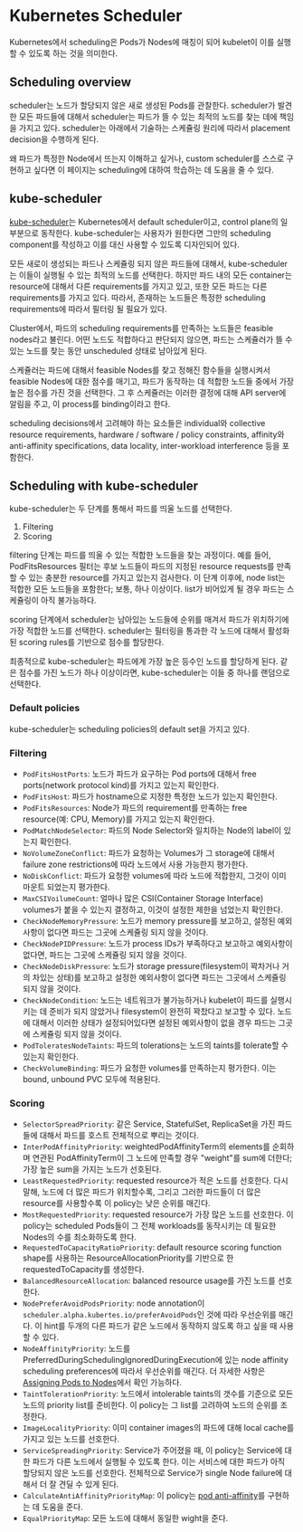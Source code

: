 # Kubernetes Scheduler

Kubernetes에서 scheduling은 Pods가 Nodes에 매칭이 되어 kubelet이 이를 실행할 수 있도록 하는 것을 의미한다.

## Scheduling overview

scheduler는 노드가 할당되지 않은 새로 생성된 Pods를 관찰한다. scheduler가 발견한 모든 파드들에 대해서 scheduler는 파드가 뜰 수 있는 최적의 노드를 찾는 데에 책임을 가지고 있다. scheduler는 아래에서 기술하는 스케쥴링 원리에 따라서 placement decision을 수행하게 된다.

왜 파드가 특정한 Node에서 뜨는지 이해하고 싶거나, custom scheduler를 스스로 구현하고 싶다면 이 페이지는 scheduling에 대하여 학습하는 데 도움을 줄 수 있다.

## kube-scheduler

[kube-scheduler](https://kubernetes.io/docs/reference/command-line-tools-reference/kube-scheduler/)는 Kubernetes에서 default scheduler이고, control plane의 일부분으로 동작한다. kube-scheduler는 사용자가 원한다면 그만의 scheduling component를 작성하고 이를 대신 사용할 수 있도록 디자인되어 있다.

모든 새로이 생성되는 파드나 스케쥴링 되지 않은 파드들에 대해서, kube-scheduler는 이들이 실행될 수 있는 최적의 노드를 선택한다. 하지만 파드 내의 모든 container는 resource에 대해서 다른 requirements를 가지고 있고, 또한 모든 파드는 다른 requirements를 가지고 있다. 따라서, 존재하는 노드들은 특정한 scheduling requirements에 따라서 필터링 될 필요가 있다.

Cluster에서, 파드의 scheduling requirements를 만족하는 노드들은 feasible nodes라고 불린다. 어떤 노드도 적합하다고 판단되지 않으면, 파드는 스케쥴러가 뜰 수 있는 노드를 찾는 동안 unscheduled 상태로 남아있게 된다.

스케쥴러는 파드에 대해서 feasible Nodes를 찾고 정해진 함수들을 실행시켜서 feasible Nodes에 대한 점수를 매기고, 파드가 동작하는 데 적합한 노드들 중에서 가장 높은 점수를 가진 것을 선택한다. 그 후 스케쥴러는 이러한 결정에 대해 API server에 알림을 주고, 이 process를 binding이라고 한다.

scheduling decisions에서 고려해야 하는 요소들은 individual와 collective resource requirements, hardware / software / policy constraints, affinity와 anti-affinity specifications, data locality, inter-workload interference 등을 포함한다.

## Scheduling with kube-scheduler

kube-scheduler는 두 단계를 통해서 파드를 띄울 노드를 선택한다.

1. Filtering
2. Scoring

filtering 단계는 파드를 띄울 수 있는 적합한 노드들을 찾는 과정이다. 예를 들어, PodFitsResources 필터는 후보 노드들이 파드의 지정된 resource requests를 만족할 수 있는 충분한 resource를 가지고 있는지 검사한다. 이 단계 이후에, node list는 적합한 모든 노드들을 포함한다; 보통, 하나 이상이다. list가 비어있게 될 경우 파드는 스케쥴링이 아직 불가능하다.

scoring 단계에서 scheduler는 남아있는 노드들에 순위를 매겨서 파드가 위치하기에 가장 적합한 노드를 선택한다. scheduler는 필터링을 통과한 각 노드에 대해서 활성화된 scoring rules를 기반으로 점수를 할당한다.

최종적으로 kube-scheduler는 파드에게 가장 높은 등수인 노드를 할당하게 된다. 같은 점수를 가진 노드가 하나 이상이라면, kube-scheduler는 이들 중 하나를 랜덤으로 선택한다.

### Default policies

kube-scheduler는 scheduling policies의 default set을 가지고 있다.

### Filtering

* `PodFitsHostPorts`: 노드가 파드가 요구하는 Pod ports에 대해서 free ports(network protocol kind)를 가지고 있는지 확인한다.
* `PodFitsHost`: 파드가 hostname으로 지정한 특정한 노드가 있는지 확인한다.
* `PodFitsResources`: Node가 파드의 requirement를 만족하는 free resource(예: CPU, Memory)를 가지고 있는지 확인한다.
* `PodMatchNodeSelector`: 파드의 Node Selector와 일치하는 Node의 label이 있는지 확인한다.
* `NoVolumeZoneConflict`: 파드가 요청하는 Volumes가 그 storage에 대해서 failure zone restrictions에 따라 노드에서 사용 가능한지 평가한다.
* `NoDiskConflict`: 파드가 요청한 volumes에 따라 노드에 적합한지, 그것이 이미 마운트 되었는지 평가한다.
* `MaxCSIVoilumeCount`: 얼마나 많은 CSI(Container Storage Interface) volumes가 붙을 수 있는지 결정하고, 이것이 설정한 제한을 넘었는지 확인한다.
* `CheckNodeMemoryPressure`: 노드가 memory pressure를 보고하고, 설정된 예외사항이 없다면 파드는 그곳에 스케쥴링 되지 않을 것이다.
* `CheckNodePIDPressure`: 노드가 process IDs가 부족하다고 보고하고 예외사항이 없다면, 파드는 그곳에 스케쥴링 되지 않을 것이다.
* `CheckNodeDiskPressure`: 노드가 storage pressure(filesystem이 꽉차거나 거의 차있는 상태)를 보고하고 설정한 예외사항이 없다면 파드는 그곳에서 스케쥴링 되지 않을 것이다.
* `CheckNodeCondition`: 노드는 네트워크가 불가능하거나 kubelet이 파드를 실행시키는 데 준비가 되지 않았거나 filesystem이 완전히 꽉찼다고 보고할 수 있다. 노드에 대해서 이러한 상태가 설정되어있다면 설정된 예외사항이 없을 경우 파드는 그곳에 스케쥴링 되지 않을 것이다.
* `PodToleratesNodeTaints`: 파드의 tolerations는 노드의 taints를 tolerate할 수 있는지 확인한다.
* `CheckVolumeBinding`: 파드가 요청한 volumes를 만족하는지 평가한다. 이는 bound, unbound PVC 모두에 적용된다.

### Scoring

* `SelectorSpreadPriority`: 같은 Service, StatefulSet, ReplicaSet을 가진 파드들에 대해서 파드를 호스트 전체적으로 뿌리는 것이다.
* `InterPodAffinityPriority`: weightedPodAffinityTerm의 elements를 순회하며 연관된 PodAffinityTerm이 그 노드에 만족할 경우 "weight"를 sum에 더한다; 가장 높은 sum을 가지는 노드가 선호된다.
* `LeastRequestedPriority`: requested resource가 적은 노드를 선호한다. 다시말해, 노드에 더 많은 파드가 위치할수록, 그리고 그러한 파드들이 더 많은 resource를 사용할수록 이 policy는 낮은 순위를 매긴다.
* `MostRequestedPriority`: requested resource가 가장 많은 노드를 선호한다. 이 policy는 scheduled Pods들이 그 전체 workloads를 동작시키는 데 필요한 Nodes의 수를 최소화하도록 한다.
* `RequestedToCapacityRatioPriority`: default resource scoring function shape를 사용하는 ResourceAllocationPriority를 기반으로 한 requestedToCapacity를 생성한다.
* `BalancedResourceAllocation`: balanced resource usage를 가진 노드를 선호한다.
* `NodePreferAvoidPodsPriority`: node annotation이 `scheduler.alpha.kubertes.io/preferAvoidPods`인 것에 따라 우선순위를 매긴다. 이 hint를 두개의 다른 파드가 같은 노드에서 동작하지 않도록 하고 싶을 때 사용할 수 있다.
* `NodeAffinityPriority`: 노드를 PreferredDuringSchedulingIgnoredDuringExecution에 있는 node affinity scheduling preferences에 따라서 우선순위를 매긴다. 더 자세한 사항은 [Assigning Pods to Nodes](https://kubernetes.io/docs/concepts/configuration/assign-pod-node/)에서 확인 가능하다.
* `TaintTolerationPriority`: 노드에서 intolerable taints의 갯수를 기준으로 모든 노드의 priority list를 준비한다. 이 policy는 그 list를 고려하여 노드의 순위를 조정한다.
* `ImageLocalityPriority`: 이미 container images의 파드에 대해 local cache를 가지고 있는 노드를 선호한다.
* `ServiceSpreadingPriority`: Service가 주어졌을 때, 이 policy는 Service에 대한 파드가 다른 노드에서 실행될 수 있도록 한다. 이는 서비스에 대한 파드가 아직 할당되지 않은 노드를 선호한다. 전체적으로 Service가 single Node failure에 대해서 더 잘 견딜 수 있게 된다.
* `CalculateAntiAffinityPriorityMap`: 이 policy는 [pod anti-affinity](https://kubernetes.io/docs/concepts/configuration/assign-pod-node/#affinity-and-anti-affinity)를 구현하는 데 도움을 준다.
* `EqualPriorityMap`: 모든 노드에 대해서 동일한 wight을 준다.